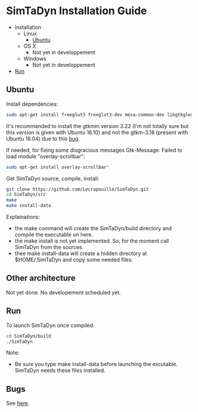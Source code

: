# SimTaDyn Installation Guide

- Installation
  - Linux
    - [Ubuntu](#ubuntu)
  - OS X
    - Not yet in developpement
  - Windows
    - Not yet in developpement
- [Run](#run)

## Ubuntu

Install dependencies:
```sh
sudo apt-get install freeglut3 freeglut3-dev mesa-common-dev libgtkglextmm-x11-1.2-dev libgtkmm-2.4-dev libgtksourceviewmm-3.0-dev libglu1-mesa-dev libglew-dev libcppunit-dev gcovr libdw-dev
```

It's recommanded to install the gtkmm version 3.22 (I'm not totally sure but this version is given with Ubuntu 16.10) and not the gtkm-3.18 (present with Ubuntu 16.04) due to this [bug](https://github.com/Lecrapouille/SimTaDyn/blob/master/doc/Bugs.md). 

If needed, for fixing some disgracious messages Gtk-Message: Failed to load module "overlay-scrollbar":
```sh
sudo apt-get install overlay-scrollbar*
```

Get SimTaDyn source, compile, install:
```sh
git clone https://github.com/Lecrapouille/SimTaDyn.git
cd SimTaDyn/src
make
make install-data
```

Explainations:
* the make command will create the SimTaDyn/build directory and compile the executable on here.
* the make install is not yet implemented. So, for the moment call SimTaDyn from the sources.
* thee make install-data will create a hidden directory at $HOME/.SimTaDyn and copy some needed files.

## Other architecture

Not yet done. No developement scheduled yet.

## Run

To launch SimTaDyn once compiled:
```sh
cd SimTaDyn/build
./SimTaDyn
```
Note:
* Be sure you type make install-data before launching the excutable. SimTaDyn needs these files installed.

## Bugs

See [here](https://github.com/Lecrapouille/SimTaDyn/blob/master/doc/Bugs.md).
